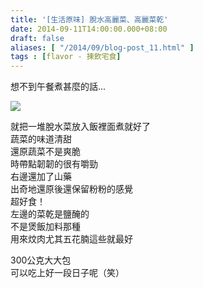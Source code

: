 ```yaml
---
title: '[生活原味] 脫水高麗菜、高麗菜乾'
date: 2014-09-11T14:00:00.000+08:00
draft: false
aliases: [ "/2014/09/blog-post_11.html" ]
tags : [flavor - 揀飲宅食]
---
```


想不到午餐煮甚麼的話...  

[![](https://2.bp.blogspot.com/-wgNvPG39sqk/XExSjZYwxAI/AAAAAAAAG4A/tGR4GFJ66UEWFHQOvSw2_dq0ewVhh6HowCLcBGAs/s640/15154622831_12f4e0a1d7_z.jpg)](https://2.bp.blogspot.com/-wgNvPG39sqk/XExSjZYwxAI/AAAAAAAAG4A/tGR4GFJ66UEWFHQOvSw2_dq0ewVhh6HowCLcBGAs/s1600/15154622831_12f4e0a1d7_z.jpg)

就把一堆脫水菜放入飯裡面煮就好了  
蔬菜的味道清甜  
還原蔬菜不是爽脆  
時帶點韌韌的很有嚼勁  
右邊還加了山藥  
出奇地還原後還保留粉粉的感覺  
超好食！  
左邊的菜乾是鹽醃的  
不是煲飯加料那種  
用來炆肉尤其五花腩這些就最好  
  
300公克大大包  
可以吃上好一段日子呢（笑）